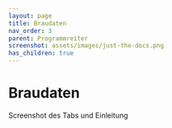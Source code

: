```yaml
---
layout: page
title: Braudaten
nav_order: 3
parent: Programmreiter
screenshot: assets/images/just-the-docs.png
has_children: true
---
```


# Braudaten

Screenshot des Tabs und Einleitung